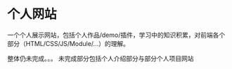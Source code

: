 # 个人网站
一个个人展示网站，包括个人作品/demo/插件，学习中的知识积累，对前端各个部分（HTML/CSS/JS/Module/...）的理解。

整体仍未完成。。。
未完成部分包括个人介绍部分与部分个人项目网站
